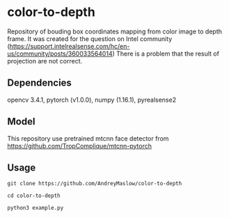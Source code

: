 # color-to-depth

Repository of bouding box coordinates mapping from color image to depth frame. It was created for the question on Intel community (https://support.intelrealsense.com/hc/en-us/community/posts/360033564014)
There is a problem that the result of projection are not correct.

## Dependencies
opencv 3.4.1, pytorch (v1.0.0), numpy (1.16.1), pyrealsense2

## Model 
This repository use pretrained mtcnn face detector from https://github.com/TropComplique/mtcnn-pytorch

## Usage
```
git clone https://github.com/AndreyMaslow/color-to-depth

cd color-to-depth

python3 example.py
```
